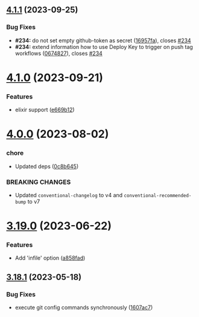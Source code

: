 ## [4.1.1](https://github.com/TriPSs/conventional-changelog-action/compare/v4.1.0...v4.1.1) (2023-09-25)


### Bug Fixes

* **#234:** do not set empty github-token as secret ([16957fa](https://github.com/TriPSs/conventional-changelog-action/commit/16957fa56f7333a3cb494b260c53708481eb5197)), closes [#234](https://github.com/TriPSs/conventional-changelog-action/issues/234)
* **#234:** extend information how to use Deploy Key to trigger on push tag workflows ([0674827](https://github.com/TriPSs/conventional-changelog-action/commit/0674827a3df59dd5cf698c35ccbb9441865fb504)), closes [#234](https://github.com/TriPSs/conventional-changelog-action/issues/234)



# [4.1.0](https://github.com/TriPSs/conventional-changelog-action/compare/v4.0.0...v4.1.0) (2023-09-21)


### Features

* elixir support ([e669b12](https://github.com/TriPSs/conventional-changelog-action/commit/e669b12b9395bcb967ca5674c03ed7d6364ce675))



# [4.0.0](https://github.com/TriPSs/conventional-changelog-action/compare/v3.19.0...v4.0.0) (2023-08-02)


### chore

* Updated deps ([0c8b645](https://github.com/TriPSs/conventional-changelog-action/commit/0c8b64523693b1868ab3e85385e70d3702849680))


### BREAKING CHANGES

* Updated `conventional-changelog` to v4 and `conventional-recommended-bump` to v7



# [3.19.0](https://github.com/TriPSs/conventional-changelog-action/compare/v3.18.1...v3.19.0) (2023-06-22)


### Features

* Add 'infile' option ([a858fad](https://github.com/TriPSs/conventional-changelog-action/commit/a858fade68261d33b8c91977bbe3c77f1d39521d))



## [3.18.1](https://github.com/TriPSs/conventional-changelog-action/compare/v3.18.0...v3.18.1) (2023-05-18)


### Bug Fixes

* execute git config commands synchronously ([1607ac7](https://github.com/TriPSs/conventional-changelog-action/commit/1607ac70d5942487fb67e1d412d57868d8decca9))



